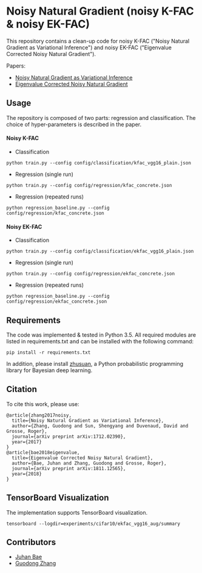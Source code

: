 # Noisy Natural Gradient (noisy K-FAC & noisy EK-FAC)
This repository contains a clean-up code for noisy K-FAC ("Noisy Natural Gradient as Variational Inference") and noisy EK-FAC ("Eigenvalue Corrected Noisy Natural Gradient").
 
Papers: 
- [Noisy Natural Gradient as Variational Inference](http://proceedings.mlr.press/v80/zhang18l/zhang18l.pdf)
- [Eigenvalue Corrected Noisy Natural Gradient](https://arxiv.org/pdf/1811.12565.pdf)

## Usage
The repository is composed of two parts: regression and classification. The choice of hyper-parameters is described in the paper.

#### Noisy K-FAC
- Classification
```
python train.py --config config/classification/kfac_vgg16_plain.json
```

- Regression (single run)
```
python train.py --config config/regression/kfac_concrete.json
```

- Regression (repeated runs)
```
python regression_baseline.py --config config/regression/kfac_concrete.json
```

#### Noisy EK-FAC
- Classification
```
python train.py --config config/classification/ekfac_vgg16_plain.json
```

- Regression (single run)
```
python train.py --config config/regression/ekfac_concrete.json
```

- Regression (repeated runs)
```
python regression_baseline.py --config config/regression/ekfac_concrete.json
```

## Requirements
The code was implemented & tested in Python 3.5. All required modules are listed in requirements.txt and can be installed with the following command:
```
pip install -r requirements.txt
```
In addition, please install [zhusuan](https://github.com/thu-ml/zhusuan), a Python probabilistic programming library for Bayesian deep learning.

## Citation
To cite this work, please use:
```
@article{zhang2017noisy,
  title={Noisy Natural Gradient as Variational Inference},
  author={Zhang, Guodong and Sun, Shengyang and Duvenaud, David and Grosse, Roger},
  journal={arXiv preprint arXiv:1712.02390},
  year={2017}
}
@article{bae2018eigenvalue,
  title={Eigenvalue Corrected Noisy Natural Gradient},
  author={Bae, Juhan and Zhang, Guodong and Grosse, Roger},
  journal={arXiv preprint arXiv:1811.12565},
  year={2018}
}
```

## TensorBoard Visualization
The implementation supports TensorBoard visualization.
```
tensorboard --logdir=experiments/cifar10/ekfac_vgg16_aug/summary
```

## Contributors
- [Juhan Bae](https://github.com/pomonam)
- [Guodong Zhang](https://github.com/gd-zhang)
